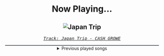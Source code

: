 <div align="center"> 
<h1>Now Playing...</h1>

![Japan Trip](https://i.scdn.co/image/ab67616d00001e02d784041088ab40905f6944ba)
--
_<samp><a href="https://open.spotify.com/track/7KdJuIoPOWSMCYopAGdJI2">Track: Japan Trip - CASH GROWE</a></samp>_

<div style="border: 1px #4B5054 solid"></div>
<details>
  <summary>
    Previous played songs
  </summary>
  <table>
    <thead>
      <tr>
        <th>
          Artist
        </th>
        <th>
          Song
        </th>
        <th>
          Link
        </th>
      </tr>
    </thead>
    <tbody>
      <tr><td>CASH GROWE</td><td>Japan Trip</td><td><a href="https://open.spotify.com/track/7KdJuIoPOWSMCYopAGdJI2">https://open.spotify.com/track/7KdJuIoPOWSMCYopAGdJI2</a></td></tr><tr><td>LUKE LIES</td><td>OSAKA DRIFT</td><td><a href="https://open.spotify.com/track/3ZkqMK9LQaGDVPQ10CmLGk">https://open.spotify.com/track/3ZkqMK9LQaGDVPQ10CmLGk</a></td></tr><tr><td>DVRKLND</td><td>SHINNOK</td><td><a href="https://open.spotify.com/track/4BfI47xLQ58Blmwu7TkDfx">https://open.spotify.com/track/4BfI47xLQ58Blmwu7TkDfx</a></td></tr><tr><td>RAIZHELL</td><td>SENSEI!</td><td><a href="https://open.spotify.com/track/0UyhdOdf6XkJfej7rD63Ig">https://open.spotify.com/track/0UyhdOdf6XkJfej7rD63Ig</a></td></tr><tr><td>Free Flow Flava</td><td>Itachi Uchiha</td><td><a href="https://open.spotify.com/track/5I79pl9dtIRPBqdYH2C5i7">https://open.spotify.com/track/5I79pl9dtIRPBqdYH2C5i7</a></td></tr><tr><td>SHXGVN</td><td>AFTERLIFE BUSHIDO</td><td><a href="https://open.spotify.com/track/2izPlQAHAwJ3JINaNLM1XL">https://open.spotify.com/track/2izPlQAHAwJ3JINaNLM1XL</a></td></tr><tr><td>ndls404</td><td>Ethereal Japan</td><td><a href="https://open.spotify.com/track/59jk66hgguNpVptSyRKMFg">https://open.spotify.com/track/59jk66hgguNpVptSyRKMFg</a></td></tr><tr><td>LUKE LIES</td><td>SHIBUYA NIGHTMARE</td><td><a href="https://open.spotify.com/track/5Wvt7QdhxDSS2Hkfdu3rCt">https://open.spotify.com/track/5Wvt7QdhxDSS2Hkfdu3rCt</a></td></tr><tr><td>DVRKLND</td><td>TOKYO'S DEMON</td><td><a href="https://open.spotify.com/track/2O9AFjGoVvd1TTYbaHw2pP">https://open.spotify.com/track/2O9AFjGoVvd1TTYbaHw2pP</a></td></tr><tr><td>KAGVNE</td><td>MASTER MY MIND</td><td><a href="https://open.spotify.com/track/5K6K9WwsAtEbf8PjTnQyUL">https://open.spotify.com/track/5K6K9WwsAtEbf8PjTnQyUL</a></td></tr><tr><td>Tokyomane</td><td>Japan</td><td><a href="https://open.spotify.com/track/39QSBh0Oz2OsnjAtjCQ3JH">https://open.spotify.com/track/39QSBh0Oz2OsnjAtjCQ3JH</a></td></tr><tr><td>DEATHPHONK</td><td>SAMSON!</td><td><a href="https://open.spotify.com/track/7iNM2o3NYl9I69wjhJ42ee">https://open.spotify.com/track/7iNM2o3NYl9I69wjhJ42ee</a></td></tr><tr><td>Sān-Z</td><td>雷霆光影</td><td><a href="https://open.spotify.com/track/4kcTGEMIeB3UehQwWuOd4W">https://open.spotify.com/track/4kcTGEMIeB3UehQwWuOd4W</a></td></tr><tr><td>Sān-Z</td><td>骑士登场 - Remix</td><td><a href="https://open.spotify.com/track/57TIv7MUtF00vs9jcaECgz">https://open.spotify.com/track/57TIv7MUtF00vs9jcaECgz</a></td></tr><tr><td>Sān-Z</td><td>骑士登场</td><td><a href="https://open.spotify.com/track/32VXKH49kE1CI69EhAGbbA">https://open.spotify.com/track/32VXKH49kE1CI69EhAGbbA</a></td></tr><tr><td>Sān-Z</td><td>星流霆击</td><td><a href="https://open.spotify.com/track/6TGq6r4wESuNpreMILKnHE">https://open.spotify.com/track/6TGq6r4wESuNpreMILKnHE</a></td></tr><tr><td>Sān-Z</td><td>未知区域，信号已断开...</td><td><a href="https://open.spotify.com/track/2CSe5zhWvON0HBNpnR4ekb">https://open.spotify.com/track/2CSe5zhWvON0HBNpnR4ekb</a></td></tr><tr><td>Sān-Z</td><td>虚拟杀机</td><td><a href="https://open.spotify.com/track/7CtcNqWHzk4jySgckrHGlI">https://open.spotify.com/track/7CtcNqWHzk4jySgckrHGlI</a></td></tr><tr><td>Sān-Z</td><td>霸主引擎</td><td><a href="https://open.spotify.com/track/1acWua7waQZphqwZg0Fxy5">https://open.spotify.com/track/1acWua7waQZphqwZg0Fxy5</a></td></tr><tr><td>Sān-Z</td><td>偶尔也要出去逛逛</td><td><a href="https://open.spotify.com/track/400fTFPheVtBR5ctxHTknq">https://open.spotify.com/track/400fTFPheVtBR5ctxHTknq</a></td></tr>
    </tbody>
  </table>
</details>

</div>
